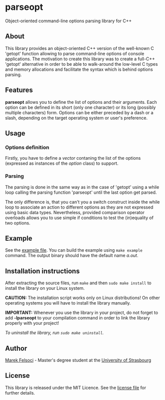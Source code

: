 # parseopt

Object-oriented command-line options parsing library for C++

## About

This library provides an object-oriented C++ version of the well-known C 'getopt' function allowing to parse command-line options of console applications. The motivation to create this library was to create a full-C++ 'getopt' alternative in order to be able to walk-around the low-level C types and memory allocations and facilitate the syntax which is behind options parsing.

## Features

**parseopt** allows you to define the list of options and their arguments. Each option can be defined in its short (only one character) or its long (possibly multiple characters) form. Options can be either preceded by a dash or a slash, depending on the target operating system or user's preference.

## Usage

### Options definition

Firstly, you have to define a *vector* contaning the list of the options (expressed as instances of the *option* class) to support. 

### Parsing

The parsing is done in the same way as in the case of 'getopt' using a while loop calling the parsing function 'parseopt' until the last option get parsed.

The only difference is, that you can't you a switch construct inside the while loop to associate an action to different options as they are not expressed using basic data types. Nevertheless, provided comparison operator overloads allows you to use simple if conditions to test the (in)equality of two options.

## Example

See the [example file](example.cpp). You can build the example using `make example` command. The output binary should have the default name *a.out*.

## Installation instructions

After extracting the source files, run `make` and then `sudo make install` to install the library on your Linux system.

**CAUTION:** The installation script works only on Linux distributions! On other operating systems you will have to install the library manually.

**IMPORTANT:** Whenever you use the library in your project, do not forget to add **-lparseopt** to your compilation command in order to link the library properly with your project!

*To uninstall the library, run `sudo make uninstall`.*

## Author

[Marek Felsoci](mailto:marek.felsoci@gmail.com) - Master's degree student at the [University of Strasbourg](http://www.unistra.fr)

## License

This library is released under the MIT Licence. See the [license file](LICENSE) for further details.

